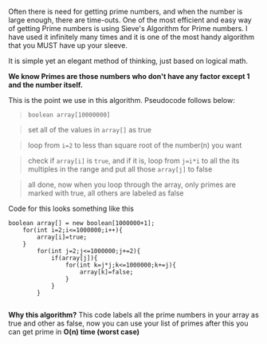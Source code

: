Often there is need for getting prime numbers, and when the number is large enough, there are time-outs.
One of the most efficient and easy way of getting Prime numbers is using Sieve's Algorithm for Prime numbers.
I have used it infinitely many times and it is one of the most handy algorithm that you MUST have up your sleeve.

It is simple yet an elegant method of thinking, just based on logical math. 

**We know Primes are those numbers who don't have any factor except 1 and the number itself.** 

This is the point we use in this algorithm. Pseudocode follows below:

>`boolean array[10000000]`

>set all of the values in `array[]` as true

>loop from `i=2` to less than square root of the number(n) you want

>check if `array[i]` is `true`, and if it is, loop from `j=i*i` to all the its multiples in the range and put all those `array[j]` to false

>all done, now when you loop through the array, only primes are marked with true, all others are labeled as false

Code for this looks something like this

```
boolean array[] = new boolean[1000000+1];
    for(int i=2;i<=1000000;i++){
        array[i]=true;
    }
        for(int j=2;j<=1000000;j+=2){
            if(array[j]){
                for(int k=j*j;k<=1000000;k+=j){
                    array[k]=false;
                }
            }
        }
        
```        

**Why this algorithm?**
This code labels all the prime numbers in your array as true and other as false, now you can use your list of primes after this you can get prime in **O(n) time (worst case)**

